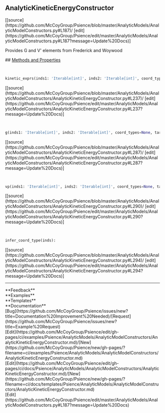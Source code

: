 ## <a id="Psience.AnalyticModels.AnalyticModelConstructors.AnalyticKineticEnergyConstructor">AnalyticKineticEnergyConstructor</a> 

<div class="docs-source-link" markdown="1">
[[source](https://github.com/McCoyGroup/Psience/blob/master/AnalyticModels/AnalyticModelConstructors.py#L187)/
[edit](https://github.com/McCoyGroup/Psience/edit/master/AnalyticModels/AnalyticModelConstructors.py#L187?message=Update%20Docs)]
</div>

Provides G and V' elements from Frederick and Woywood







<div class="collapsible-section">
 <div class="collapsible-section collapsible-section-header" markdown="1">
## <a class="collapse-link" data-toggle="collapse" href="#methods" markdown="1"> Methods and Properties</a> <a class="float-right" data-toggle="collapse" href="#methods"><i class="fa fa-chevron-down"></i></a>
 </div>
 <div class="collapsible-section collapsible-section-body collapse show" id="methods" markdown="1">
 
<a id="Psience.AnalyticModels.AnalyticModelConstructors.AnalyticKineticEnergyConstructor.kinetic_exprs" class="docs-object-method">&nbsp;</a> 
```python
kinetic_exprs(inds1: 'Iterable[int]', inds2: 'Iterable[int]', coord_types=None, target_symbols=None): 
```
<div class="docs-source-link" markdown="1">
[[source](https://github.com/McCoyGroup/Psience/blob/master/AnalyticModels/AnalyticModelConstructors/AnalyticKineticEnergyConstructor.py#L237)/
[edit](https://github.com/McCoyGroup/Psience/edit/master/AnalyticModels/AnalyticModelConstructors/AnalyticKineticEnergyConstructor.py#L237?message=Update%20Docs)]
</div>


<a id="Psience.AnalyticModels.AnalyticModelConstructors.AnalyticKineticEnergyConstructor.g" class="docs-object-method">&nbsp;</a> 
```python
g(inds1: 'Iterable[int]', inds2: 'Iterable[int]', coord_types=None, target_symbols=None): 
```
<div class="docs-source-link" markdown="1">
[[source](https://github.com/McCoyGroup/Psience/blob/master/AnalyticModels/AnalyticModelConstructors/AnalyticKineticEnergyConstructor.py#L287)/
[edit](https://github.com/McCoyGroup/Psience/edit/master/AnalyticModels/AnalyticModelConstructors/AnalyticKineticEnergyConstructor.py#L287?message=Update%20Docs)]
</div>


<a id="Psience.AnalyticModels.AnalyticModelConstructors.AnalyticKineticEnergyConstructor.vp" class="docs-object-method">&nbsp;</a> 
```python
vp(inds1: 'Iterable[int]', inds2: 'Iterable[int]', coord_types=None, target_symbols=None): 
```
<div class="docs-source-link" markdown="1">
[[source](https://github.com/McCoyGroup/Psience/blob/master/AnalyticModels/AnalyticModelConstructors/AnalyticKineticEnergyConstructor.py#L290)/
[edit](https://github.com/McCoyGroup/Psience/edit/master/AnalyticModels/AnalyticModelConstructors/AnalyticKineticEnergyConstructor.py#L290?message=Update%20Docs)]
</div>


<a id="Psience.AnalyticModels.AnalyticModelConstructors.AnalyticKineticEnergyConstructor.infer_coord_type" class="docs-object-method">&nbsp;</a> 
```python
infer_coord_type(inds): 
```
<div class="docs-source-link" markdown="1">
[[source](https://github.com/McCoyGroup/Psience/blob/master/AnalyticModels/AnalyticModelConstructors/AnalyticKineticEnergyConstructor.py#L294)/
[edit](https://github.com/McCoyGroup/Psience/edit/master/AnalyticModels/AnalyticModelConstructors/AnalyticKineticEnergyConstructor.py#L294?message=Update%20Docs)]
</div>
 </div>
</div>












---


<div markdown="1" class="text-secondary">
<div class="container">
  <div class="row">
   <div class="col" markdown="1">
**Feedback**   
</div>
   <div class="col" markdown="1">
**Examples**   
</div>
   <div class="col" markdown="1">
**Templates**   
</div>
   <div class="col" markdown="1">
**Documentation**   
</div>
   <div class="col" markdown="1">
   
</div>
   <div class="col" markdown="1">
   
</div>
   <div class="col" markdown="1">
   
</div>
</div>
  <div class="row">
   <div class="col" markdown="1">
[Bug](https://github.com/McCoyGroup/Psience/issues/new?title=Documentation%20Improvement%20Needed)/[Request](https://github.com/McCoyGroup/Psience/issues/new?title=Example%20Request)   
</div>
   <div class="col" markdown="1">
[Edit](https://github.com/McCoyGroup/Psience/edit/gh-pages/ci/examples/Psience/AnalyticModels/AnalyticModelConstructors/AnalyticKineticEnergyConstructor.md)/[New](https://github.com/McCoyGroup/Psience/new/gh-pages/?filename=ci/examples/Psience/AnalyticModels/AnalyticModelConstructors/AnalyticKineticEnergyConstructor.md)   
</div>
   <div class="col" markdown="1">
[Edit](https://github.com/McCoyGroup/Psience/edit/gh-pages/ci/docs/Psience/AnalyticModels/AnalyticModelConstructors/AnalyticKineticEnergyConstructor.md)/[New](https://github.com/McCoyGroup/Psience/new/gh-pages/?filename=ci/docs/templates/Psience/AnalyticModels/AnalyticModelConstructors/AnalyticKineticEnergyConstructor.md)   
</div>
   <div class="col" markdown="1">
[Edit](https://github.com/McCoyGroup/Psience/edit/master/AnalyticModels/AnalyticModelConstructors.py#L187?message=Update%20Docs)   
</div>
   <div class="col" markdown="1">
   
</div>
   <div class="col" markdown="1">
   
</div>
   <div class="col" markdown="1">
   
</div>
</div>
</div>
</div>